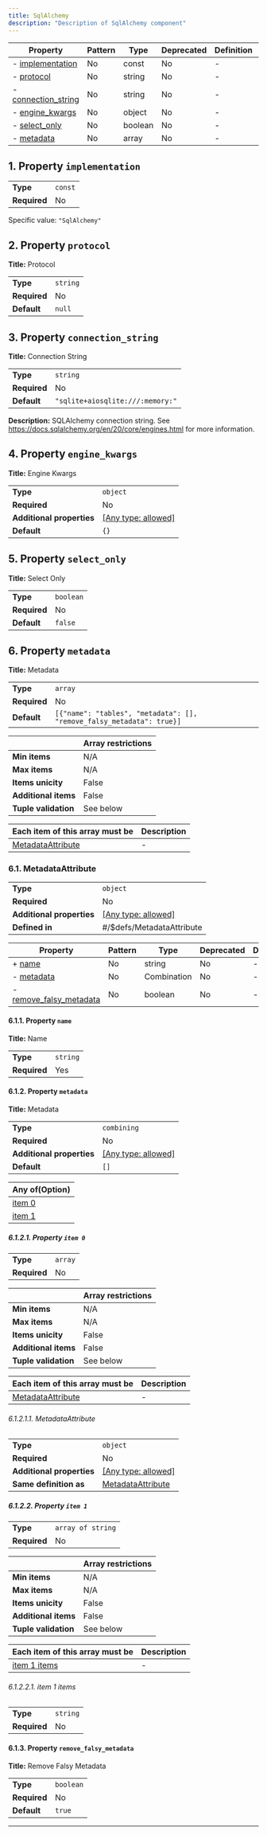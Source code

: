 ```yaml
---
title: SqlAlchemy
description: "Description of SqlAlchemy component"
---
```

| Property                                   | Pattern | Type    | Deprecated | Definition | Title/Description |
| ------------------------------------------ | ------- | ------- | ---------- | ---------- | ----------------- |
| - [implementation](#implementation )       | No      | const   | No         | -          | -                 |
| - [protocol](#protocol )                   | No      | string  | No         | -          | Protocol          |
| - [connection_string](#connection_string ) | No      | string  | No         | -          | Connection String |
| - [engine_kwargs](#engine_kwargs )         | No      | object  | No         | -          | Engine Kwargs     |
| - [select_only](#select_only )             | No      | boolean | No         | -          | Select Only       |
| - [metadata](#metadata )                   | No      | array   | No         | -          | Metadata          |

## <a name="implementation"></a>1. Property `implementation`

|              |         |
| ------------ | ------- |
| **Type**     | `const` |
| **Required** | No      |

Specific value: `"SqlAlchemy"`

## <a name="protocol"></a>2. Property `protocol`

**Title:** Protocol

|              |          |
| ------------ | -------- |
| **Type**     | `string` |
| **Required** | No       |
| **Default**  | `null`   |

## <a name="connection_string"></a>3. Property `connection_string`

**Title:** Connection String

|              |                                  |
| ------------ | -------------------------------- |
| **Type**     | `string`                         |
| **Required** | No                               |
| **Default**  | `"sqlite+aiosqlite:///:memory:"` |

**Description:** SQLAlchemy connection string. See https://docs.sqlalchemy.org/en/20/core/engines.html for more information.

## <a name="engine_kwargs"></a>4. Property `engine_kwargs`

**Title:** Engine Kwargs

|                           |                                                                           |
| ------------------------- | ------------------------------------------------------------------------- |
| **Type**                  | `object`                                                                  |
| **Required**              | No                                                                        |
| **Additional properties** | [[Any type: allowed]](# "Additional Properties of any type are allowed.") |
| **Default**               | `{}`                                                                      |

## <a name="select_only"></a>5. Property `select_only`

**Title:** Select Only

|              |           |
| ------------ | --------- |
| **Type**     | `boolean` |
| **Required** | No        |
| **Default**  | `false`   |

## <a name="metadata"></a>6. Property `metadata`

**Title:** Metadata

|              |                                                                       |
| ------------ | --------------------------------------------------------------------- |
| **Type**     | `array`                                                               |
| **Required** | No                                                                    |
| **Default**  | `[{"name": "tables", "metadata": [], "remove_falsy_metadata": true}]` |

|                      | Array restrictions |
| -------------------- | ------------------ |
| **Min items**        | N/A                |
| **Max items**        | N/A                |
| **Items unicity**    | False              |
| **Additional items** | False              |
| **Tuple validation** | See below          |

| Each item of this array must be      | Description |
| ------------------------------------ | ----------- |
| [MetadataAttribute](#metadata_items) | -           |

### <a name="autogenerated_heading_2"></a>6.1. MetadataAttribute

|                           |                                                                           |
| ------------------------- | ------------------------------------------------------------------------- |
| **Type**                  | `object`                                                                  |
| **Required**              | No                                                                        |
| **Additional properties** | [[Any type: allowed]](# "Additional Properties of any type are allowed.") |
| **Defined in**            | #/$defs/MetadataAttribute                                                 |

| Property                                                          | Pattern | Type        | Deprecated | Definition | Title/Description     |
| ----------------------------------------------------------------- | ------- | ----------- | ---------- | ---------- | --------------------- |
| + [name](#metadata_items_name )                                   | No      | string      | No         | -          | Name                  |
| - [metadata](#metadata_items_metadata )                           | No      | Combination | No         | -          | Metadata              |
| - [remove_falsy_metadata](#metadata_items_remove_falsy_metadata ) | No      | boolean     | No         | -          | Remove Falsy Metadata |

#### <a name="metadata_items_name"></a>6.1.1. Property `name`

**Title:** Name

|              |          |
| ------------ | -------- |
| **Type**     | `string` |
| **Required** | Yes      |

#### <a name="metadata_items_metadata"></a>6.1.2. Property `metadata`

**Title:** Metadata

|                           |                                                                           |
| ------------------------- | ------------------------------------------------------------------------- |
| **Type**                  | `combining`                                                               |
| **Required**              | No                                                                        |
| **Additional properties** | [[Any type: allowed]](# "Additional Properties of any type are allowed.") |
| **Default**               | `[]`                                                                      |

| Any of(Option)                              |
| ------------------------------------------- |
| [item 0](#metadata_items_metadata_anyOf_i0) |
| [item 1](#metadata_items_metadata_anyOf_i1) |

##### <a name="metadata_items_metadata_anyOf_i0"></a>6.1.2.1. Property `item 0`

|              |         |
| ------------ | ------- |
| **Type**     | `array` |
| **Required** | No      |

|                      | Array restrictions |
| -------------------- | ------------------ |
| **Min items**        | N/A                |
| **Max items**        | N/A                |
| **Items unicity**    | False              |
| **Additional items** | False              |
| **Tuple validation** | See below          |

| Each item of this array must be                              | Description |
| ------------------------------------------------------------ | ----------- |
| [MetadataAttribute](#metadata_items_metadata_anyOf_i0_items) | -           |

###### <a name="autogenerated_heading_3"></a>6.1.2.1.1. MetadataAttribute

|                           |                                                                           |
| ------------------------- | ------------------------------------------------------------------------- |
| **Type**                  | `object`                                                                  |
| **Required**              | No                                                                        |
| **Additional properties** | [[Any type: allowed]](# "Additional Properties of any type are allowed.") |
| **Same definition as**    | [MetadataAttribute](#metadata_items)                                      |

##### <a name="metadata_items_metadata_anyOf_i1"></a>6.1.2.2. Property `item 1`

|              |                   |
| ------------ | ----------------- |
| **Type**     | `array of string` |
| **Required** | No                |

|                      | Array restrictions |
| -------------------- | ------------------ |
| **Min items**        | N/A                |
| **Max items**        | N/A                |
| **Items unicity**    | False              |
| **Additional items** | False              |
| **Tuple validation** | See below          |

| Each item of this array must be                         | Description |
| ------------------------------------------------------- | ----------- |
| [item 1 items](#metadata_items_metadata_anyOf_i1_items) | -           |

###### <a name="autogenerated_heading_4"></a>6.1.2.2.1. item 1 items

|              |          |
| ------------ | -------- |
| **Type**     | `string` |
| **Required** | No       |

#### <a name="metadata_items_remove_falsy_metadata"></a>6.1.3. Property `remove_falsy_metadata`

**Title:** Remove Falsy Metadata

|              |           |
| ------------ | --------- |
| **Type**     | `boolean` |
| **Required** | No        |
| **Default**  | `true`    |

----------------------------------------------------------------------------------------------------------------------------
